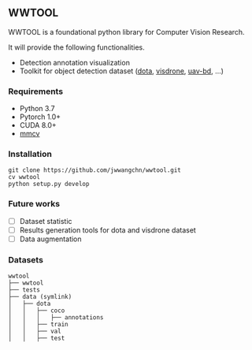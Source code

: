 ## WWTOOL
WWTOOL is a foundational python library for Computer Vision Research.

It will provide the following functionalities.

- Detection annotation visualization
- Toolkit for object detection dataset ([dota](https://captain-whu.github.io/DOTA/index.html), [visdrone](http://aiskyeye.com/), [uav-bd](https://jwwangchn.cn/UAV-BD), ...)

### Requirements

- Python 3.7
- Pytorch 1.0+
- CUDA 8.0+
- [mmcv](https://github.com/open-mmlab/mmcv)

### Installation
```
git clone https://github.com/jwwangchn/wwtool.git
cv wwtool
python setup.py develop
```

### Future works
- [ ] Dataset statistic
- [ ] Results generation tools for dota and visdrone dataset
- [ ] Data augmentation

### Datasets

```
wwtool
├── wwtool
├── tests
├── data (symlink)
│   ├── dota
│   │   ├── coco
│   │   │   ├── annotations
│   │   ├── train
│   │   ├── val
│   │   ├── test

```